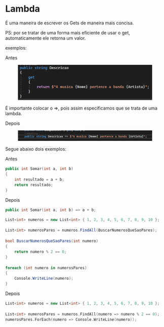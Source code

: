 # Lambda

É uma maneira de escrever os Gets de maneira mais concisa.

PS: por se tratar de uma forma mais eficiente de usar o get, automaticamente ele retorna um valor.



exemplos:

Antes&#x20;

<div align="left">

<figure><img src=".gitbook/assets/image (2).png" alt=""><figcaption></figcaption></figure>

</div>

É importante colocar o =>, pois assim especificamos que se trata de uma lambda.

Depois

<figure><img src=".gitbook/assets/image (3).png" alt=""><figcaption></figcaption></figure>

Segue abaixo dois exemplos:

Antes

```cpp
public int Somar(int a, int b)
{
    int resultado = a + b;
    return resultado;
}
```

Depois

```cpp
public int Somar(int a, int b) => a + b;
```















```csharp
List<int> numeros = new List<int> { 1, 2, 3, 4, 5, 6, 7, 8, 9, 10 };

List<int> numerosPares = numeros.FindAll(BuscarNumerosQueSaoPares);

bool BuscarNumerosQueSaoPares(int numero)
{
    return numero % 2 == 0;
}

foreach (int numero in numerosPares)
{
    Console.WriteLine(numero);
}
```



Depois

```cpp
List<int> numeros = new List<int> { 1, 2, 3, 4, 5, 6, 7, 8, 9, 10 };

List<int> numerosPares = numeros.FindAll(numero => numero % 2 == 0);
numerosPares.ForEach(numero => Console.WriteLine(numero));
```
